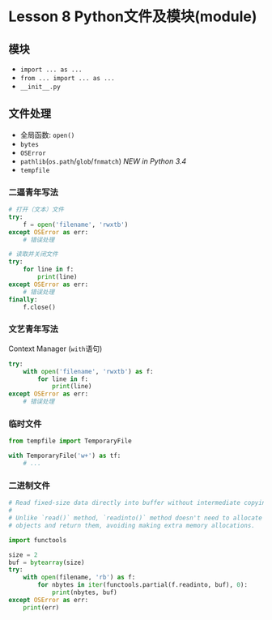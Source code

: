 # Lesson 8 Python文件及模块(module)

## 模块
	
- `import ... as ...`
- `from ... import ... as ...`
- `__init__.py`

## 文件处理

- 全局函数: `open()`
- `bytes`
- `OSError`
- `pathlib`(`os.path`/`glob`/`fnmatch`) *NEW in Python 3.4*
- `tempfile`

### 二逼青年写法

```python
# 打开（文本）文件
try:
    f = open('filename', 'rwxtb')
except OSError as err:
    # 错误处理

# 读取并关闭文件
try:
    for line in f:
        print(line)
except OSError as err:
    # 错误处理
finally:
    f.close()
```

### 文艺青年写法

Context Manager (`with`语句)
```python
try:
    with open('filename', 'rwxtb') as f:
        for line in f:
            print(line)
except OSError as err:
    # 错误处理
```

### 临时文件

```python
from tempfile import TemporaryFile

with TemporaryFile('w+') as tf:
    # ...
```

### 二进制文件

```python
# Read fixed-size data directly into buffer without intermediate copying.
#
# Unlike `read()` method, `readinto()` method doesn't need to allocate new
# objects and return them, avoiding making extra memory allocations.

import functools

size = 2
buf = bytearray(size)
try:
    with open(filename, 'rb') as f:
        for nbytes in iter(functools.partial(f.readinto, buf), 0):
            print(nbytes, buf)
except OSError as err:
    print(err)
```
